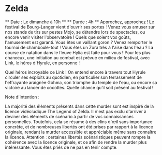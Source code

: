 # Zelda
** Date : Le dimanche à 10h **
** Durée  : 4h **
Approchez, approchez ! Le festival de Bourg-Langer vient d'ouvrir ses
portes ! Venez vous amuser sur nos stands de tirs sur pestes Mojo, se
détendre lors de spectacles, ou encore venir visiter l'observatoire !
Quels que soient vos goûts, l'amusement est garanti. Vous êtes un
vaillant goron ? Venez remporter le tournoi de chamboule-tout ! Vous
êtes un Zora très à l'aise dans l'eau ? La course de natation dans le
fleuve Hylia est faite pour vous ! Pour les plus chanceux, une
initiation au combat est prévue en milieu de festival, avec Link, le
héros d'Hyrule, en personne !

Quel héros incroyable ce Link ! On entend encore à travers tout Hyrule
circuler ses exploits au quotidien, en particulier son terrassement de
l'effrayante araignée Gohma, son triomphe du temple de l'eau, ou encore
sa victoire au lancer de cocottes. Quelle chance qu’il soit présent au
festival !

Note d'intention :

La majorité des éléments présents dans cette murder sont est inspiré de
la licence vidéoludique The Legend of Zelda. Il n'est pas exclu
d'arriver à deviner des éléments de scénario à partir de vos
connaissances personnelles. Toutefois, cela se résume à des clins d'œil
sans importance concrète, et de nombreuses libertés ont été prises par
rapport à la licence originale, rendant la murder accessible et
appréciable même sans connaître la licence. Attention : certaines
libertés scénaristiques peuvent rompre la cohérence avec la licence
originale, et ce afin de rendre la murder plus intéressante. Vous êtes
priés de ne pas en tenir compte.